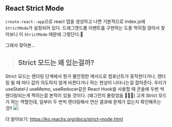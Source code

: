 ## React Strict Mode

`create-react--app`으로 react 앱을 생성하고 나면 기본적으로 index.js에 `StrictMode`가 설정되어 있다.
드래그앤드롭 이벤트를 구현하는 도중 먹히질 않아서 찾아보니 이 `StrictMode` 때문에 그렇단다.🫢

그래서 찾아본...

> ## Strict 모드는 왜 있는걸까?

Strict 모드는 렌더링 단계에서 뭔가 불안정한 메서드로 컴포넌트가 동작한다거나,
렌더링 될 때 마다 값이 의도하지 않게 바뀐다거나 하는 현상이 나타나는걸 잡아준다.
우리가 useState나 useMemo, useReducer같은 React Hook을 사용할 때
콘솔에 두번 씩 렌더링되는게 찍히는걸 본적이 있을 것이다. (왜그런지 몰랐었음 🤷🏻‍♀️)
고게 Strict 모드가 하는 역할인데, 일부러 두 번씩 렌더링해서 연산 결과에 문제가 없는지 확인해주는 것!!
<img src="http://file3.instiz.net/data/cached_img/upload_thumb/2020/02/07/13/65ac008109af4a259fd19a494e167786.jpg"/>

더 알아보기: <a href="https://ko.reactjs.org/docs/strict-mode.html">https://ko.reactjs.org/docs/strict-mode.html</a>
